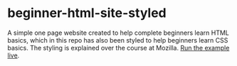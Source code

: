 # beginner-html-site-styled
A simple one page website created to help complete beginners learn HTML basics, which in this repo has also been styled to help beginners learn CSS basics. The styling is explained over the course at Mozilla.
[Run the example live](https://keeshui.github.io/).
